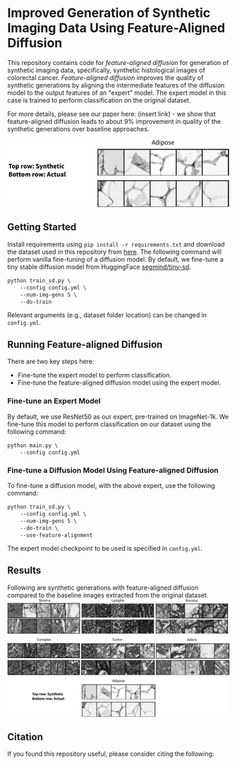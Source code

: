 # Improved Generation of Synthetic Imaging Data Using Feature-Aligned Diffusion
This repository contains code for _feature-aligned diffusion_ for generation of synthetic imaging data, specifically, synthetic histological images of colorectal cancer. _Feature-aligned diffusion_ improves the quality of synthetic generations by aligning the intermediate features of the diffusion model to the output features of an "expert" model. The expert model in this case is trained to perform classification on the original dataset.

For more details, please see our paper here: (insert link) - we show that feature-aligned diffusion leads to about 9% improvement in quality of the synthetic generations over baseline approaches.

<img src="assets/Adipose.png" alt="generations"/>

## Getting Started
Install requirements using `pip install -r requirements.txt` and download the dataset used in this repository from [here](https://www.kaggle.com/datasets/user322312312/kather-texture-2016-image-tiles-5000-1). The following command will perform vanilla fine-tuning of a diffusion model. By default, we fine-tune a tiny stable diffusion model from HuggingFace [segmind/tiny-sd](https://huggingface.co/segmind/tiny-sd).
```
python train_sd.py \
    --config config.yml \
    --num-img-gens 5 \
    --do-train
```
Relevant arguments (e.g., dataset folder location) can be changed in `config.yml`.

## Running Feature-aligned Diffusion
There are two key steps here: 
- Fine-tune the expert model to perform classification.
- Fine-tune the feature-aligned diffusion model using the expert model.

### Fine-tune an Expert Model
By default, we use ResNet50 as our expert, pre-trained on ImageNet-1k. We fine-tune this model to perform classification on our dataset using the following command:
```
python main.py \
    --config config.yml
```

### Fine-tune a Diffusion Model Using Feature-aligned Diffusion
To fine-tune a diffusion model, with the above expert, use the following command:
```
python train_sd.py \
    --config config.yml \
    --num-img-gens 5 \
    --do-train \
    --use-feature-alignment
```
The expert model checkpoint to be used is specified in `config.yml`. 

## Results
Following are synthetic generations with feature-aligned diffusion compared to the baseline images extracted from the original dataset.
<img src="assets/Generations.png" alt="generations"/>

## Citation
If you found this repository useful, please consider citing the following:

